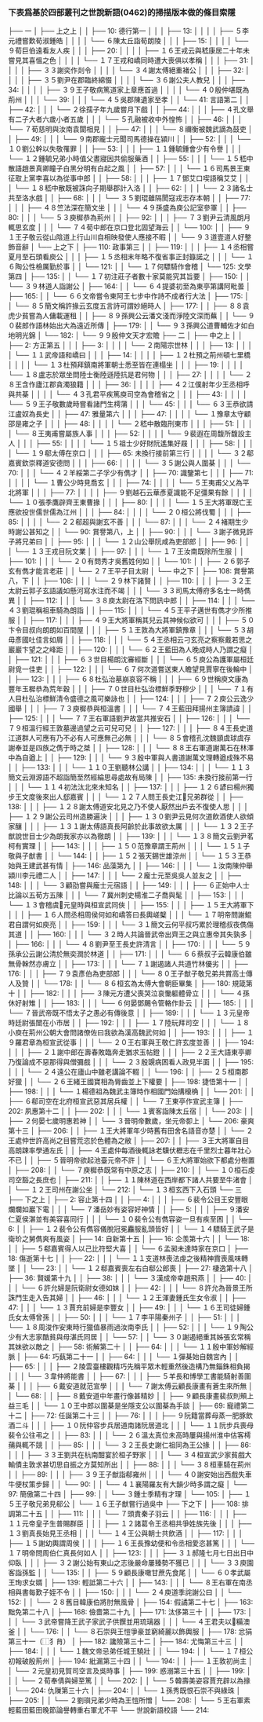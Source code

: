 ### 下表爲基於四部叢刊之世說新語(0462)的掃描版本做的條目索隱

├── 一
│   ├── 上之上
│   │   ├── 10:  德行第一
│   │   │   ├── 13:
│   │   │   │   ├── ５李元禮嘗歎荀淑鍾皓
│   │   │   │   └── ６陳太丘詣荀朗陵
│   │   │   ├── 15:
│   │   │   │   └── ９荀巨伯遠看友人疾
│   │   │   ├── 20:
│   │   │   │   ├── １６王戎云與嵇康居二十年未嘗見其喜慍之色
│   │   │   │   └── １７王戎和嶠同時遭大喪俱以孝稱
│   │   │   ├── 31:
│   │   │   │   ├── ３３謝奕作剡令
│   │   │   │   └── ３４謝太傅絕重褚公
│   │   │   ├── 32:
│   │   │   │   ├── ３５劉尹在郡臨終綿惙
│   │   │   │   └── ３６謝公夫人教兒
│   │   │   ├── 34:
│   │   │   │   ├── ３９王子敬病篤道家上章應首過
│   │   │   │   └── ４０殷仲堪既為荊州
│   │   │   └── 39:
│   │   │       └── ４５吳郡陳遺家至孝
│   │   └── 41:  言語第二
│   │       ├── 42:
│   │       │   └── ２徐孺子年九歲嘗月下戲
│   │       ├── 44:
│   │       │   ├── ４孔文舉有二子大者六歲小者五歲
│   │       │   └── ５孔融被收中外惶怖
│   │       ├── 46:
│   │       │   └── ７荀慈明與汝南袁閬相見
│   │       ├── 47:
│   │       │   └── ８禰衡被魏武謫為鼓吏
│   │       ├── 49:
│   │       │   └── ９南郡龐士元聞司馬德操在潁川
│   │       ├── 52:
│   │       │   └── １０劉公幹以失敬罹罪
│   │       ├── 53:
│   │       │   ├── １１鍾毓鍾會少有令譽
│   │       │   └── １２鍾毓兄弟小時值父晝寢因共偷服藥酒
│   │       ├── 55:
│   │       │   └── １５嵇中散語趙景真卿瞳子白黑分明有白起之風
│   │       ├── 57:
│   │       │   └── １６司馬景王東征取上黨李喜以為從事中郎
│   │       ├── 58:
│   │       │   ├── １７鄧艾口喫語稱艾艾
│   │       │   └── １８嵇中散既被誅向子期舉郡計入洛
│   │       ├── 62:
│   │       │   └── ２３諸名士共至洛水戲
│   │       ├── 68:
│   │       │   └── ３５劉琨雖隔閡寇戎志存本朝
│   │       ├── 77:
│   │       │   ├── ４８竺法深在簡文坐
│   │       │   └── ４９孫盛為庾公記室參軍
│   │       ├── 80:
│   │       │   └── ５３庾穉恭為荊州
│   │       ├── 92:
│   │       │   ├── ７３劉尹云清風朗月輒思玄度
│   │       │   └── ７４荀中郎在京口登北固望海云
│   │       └── 100:
│   │           ├── ９１王子敬云從山陰道上行山川自相映發使人應接不暇
│   │           └── ９３道壹道人好整飾音辭
│   └── 上之下
│       ├── 110: 政事第三
│       │   ├── 119:
│       │   │   ├── １４丞相嘗夏月至石頭看庾公
│       │   │   ├── １５丞相末年略不復省事正封籙諾之
│       │   │   └── １６陶公性檢厲勤於事
│       │   └── 121:
│       │       └── １７何驃騎作會稽
│       └── 125: 文學第四
│           ├── 135:
│           │   └── １７初注莊子者數十家莫能究其旨要
│           ├── 150:
│           │   └── ３９林道人詣謝公
│           ├── 164:
│           │   └── ６４提婆初至為東亭第講阿毗曇
│           ├── 165:
│           │   └── ６６文帝嘗令東阿王七步中作詩不成者行大法
│           ├── 175:
│           │   └── ８５簡文稱許掾云玄度五言詩可謂妙絕時人
│           ├── 177:
│           │   ├── ８８袁虎少貧嘗為人傭載運租
│           │   ├── ８９孫興公云潘文淺而淨陸文深而蕪
│           │   └── ９０裴郎作語林始出大為遠近所傳
│           ├── 179:
│           │   └── ９３孫興公道曹輔佐才如白地明光錦
│           └── 182:
│               └── ９９殷仲文天才宏贍
├── 二
│   ├── 中之上
│   │   ├── 2:   方正第五
│   │   │   ├── 3:
│   │   │   │   └── ２南陽宗世林
│   │   │   ├── 13:
│   │   │   │   └── １１武帝語和嶠曰
│   │   │   ├── 14:
│   │   │   │   ├── １２杜預之荊州頓七里橋
│   │   │   │   └── １３杜預拜鎮南將軍朝士悉至皆在連榻坐
│   │   │   ├── 19:
│   │   │   │   └── １８盧志於眾坐問陸士衡陸遜陸抗是君何物
│   │   │   ├── 27:
│   │   │   │   └── ２８王含作廬江郡貪濁狼籍
│   │   │   ├── 36:
│   │   │   │   ├── ４２江僕射年少王丞相呼與共棊
│   │   │   │   └── ４３孔君平疾篤庾司空為會稽省之
│   │   │   ├── 43:
│   │   │   │   └── ５９王子敬數歲時嘗看諸門生樗蒲
│   │   │   └── 45:
│   │   │       └── ６３王恭欲請江盧奴為長史
│   │   ├── 47:  雅量第六
│   │   │   ├── 47:
│   │   │   │   └── １豫章太守顧邵是雍之子
│   │   │   ├── 48:
│   │   │   │   └── ２嵇中散臨刑東市
│   │   │   ├── 51:
│   │   │   │   └── ８王夷甫嘗屬族人事
│   │   │   ├── 52:
│   │   │   │   └── ９裴遐在周馥所馥設主人
│   │   │   ├── 55:
│   │   │   │   └── １５祖士少好財阮遙集好屐
│   │   │   ├── 58:
│   │   │   │   └── １９郗太傅在京口
│   │   │   ├── 65: 未換行接前第三行
│   │   │   │   └── ３２郗嘉賓欽崇釋道安德問
│   │   │   ├── 66:
│   │   │   │   └── ３５謝公與人圍棊
│   │   │   └── 70:
│   │   │       └── ４２羊綏第二子孚少有儁才
│   │   ├── 70:  識鑒第七
│   │   │   ├── 71:
│   │   │   │   └── １曹公少時見喬玄
│   │   │   ├── 74:
│   │   │   │   └── ５王夷甫父乂為平北將軍
│   │   │   ├── 77:
│   │   │   │   ├── ９劉越石云華彥夏識能不足彊果有餘
│   │   │   │   └── １０張季鷹辟齊王東曹掾
│   │   │   ├── 80:
│   │   │   │   └── １５王大將軍既亡王應欲投世儒世儒為江州
│   │   │   ├── 84:
│   │   │   │   └── ２０桓公將伐蜀
│   │   │   ├── 85:
│   │   │   │   └── ２２郗超與謝玄不善
│   │   │   └── 87:
│   │   │       └── ２４褚期生少時謝公甚知之
│   │   └── 90:  賞譽第八，上
│   │       ├── 90:
│   │       │   └── ３謝子微見許子將兄弟曰
│   │       ├── 95:
│   │       │   └── １２山公舉阮咸為吏部郎
│   │       ├── 96:
│   │       │   └── １３王戎目阮文業
│   │       ├── 97:
│   │       │   └── １７王汝南既除所生服
│   │       ├── 101:
│   │       │   └── ２０有問秀才吳舊姓何如
│   │       └── 101:
│   │           ├── ２６郭子玄有儁才能言老莊
│   │           └── ２７王平子目太尉
│   └── 中之下
│       ├── 108: 賞譽第八，下
│       │   ├── 108:
│       │   │   └── ２９林下諸賢
│       │   ├── 110:
│       │   │   ├── ３２王太尉云郭子玄語議如懸河寫水注而不竭
│       │   │   └── ３３司馬太傅府多名士一時儁異
│       │   ├── 112:
│       │   │   └── ３８庾太尉在洛下問訊中郎
│       │   ├── 114:
│       │   │   └── ４３劉琨稱祖車騎為朗詣
│       │   ├── 115:
│       │   │   └── ４５王平子邁世有儁才少所推服
│       │   ├── 117:
│       │   │   ├── ４９王大將軍稱其兒云其神候似欲可
│       │   │   ├── ５０卞令目叔向朗朗如百間屋
│       │   │   ├── ５１王敦為大將軍鎮豫章
│       │   │   └── ５３胡毋彥國吐佳言如屑
│       │   ├── 118:
│       │   │   └── ５４王丞相云刁玄亮之察察戴若思之巖巖卞望之之峰距
│       │   ├── 120:
│       │   │   └── ６２王藍田為人晚成時人乃謂之癡
│       │   ├── 121:
│       │   │   ├── ６３世目楊朗沈審經斷
│       │   │   └── ６５庾公為護軍屬桓廷尉覓一佳吏
│       │   ├── 122:
│       │   │   └── ６７何次道嘗送東人瞻望見賈寧在後輪中
│       │   ├── 123:
│       │   │   ├── ６８杜弘治墓崩哀容不稱
│       │   │   ├── ６９世稱庾文康為豐年玉穉恭為荒年穀
│       │   │   ├── ７０世目杜弘治標鮮季野穆少
│       │   │   └── ７１有人目杜弘治標鮮清令盛德之風可樂詠也
│       │   ├── 124:
│       │   │   ├── ７２庾公云逸少國舉
│       │   │   ├── ７３庾穉恭與桓溫書
│       │   │   └── ７４王藍田拜揚州主簿請諱
│       │   ├── 125:
│       │   │   └── ７７王右軍語劉尹故當共推安石
│       │   ├── 126:
│       │   │   └── ７９桓溫行經王敦墓邊過望之云可兒可兒
│       │   ├── 127:
│       │   │   ├── ８４王長史道江道群人可應有乃不必有人可應無己必無
│       │   │   └── ８５會稽孔沈魏顗虞球虞存謝奉並是四族之儁于時之桀
│       │   ├── 128:
│       │   │   └── ８８王右軍道謝萬石在林澤中為自遒上
│       │   ├── 129:
│       │   │   └── ９３殷中軍與人書道謝萬文理轉遒成殊不易
│       │   ├── 133:
│       │   │   └── １１０王劉聽林公講
│       │   ├── 134:
│       │   │   └── １１３簡文云淵源語不超詣簡至然經綸思尋處故有局陳
│       │   ├── 135: 未換行接前第一行
│       │   │   └── １１４初法汰北來未知名
│       │   ├── 137:
│       │   │   ├── １２６諺曰楊州獨步王文度後來出人郄嘉賓
│       │   │   └── １２７人問王長史江𨞹兄弟群從
│       │   ├── 138:
│       │   │   ├── １２８謝太傅道安北見之乃不使人厭然出戶去不復使人思
│       │   │   ├── １２９謝公云司州造勝遍決
│       │   │   ├── １３０劉尹云見何次道飲酒使人欲傾家釀
│       │   │   ├── １３１謝太傅語真長阿齡於此事故欲太厲
│       │   │   └── １３２王子猷說世目士少為朗我家亦以為徹朗
│       │   ├── 139:
│       │   │   └── １３８簡文云劉尹茗柯有實理
│       │   ├── 143:
│       │   │   ├── １５０范豫章謂王荊州
│       │   │   └── １５１子敬與子猷書
│       │   └── 144:
│       │       ├── １５２張天錫世雄涼州
│       │       └── １５３王恭始與王建武甚有情
│       ├── 146: 品藻第九
│       │   ├── 146:
│       │   │   └── １汝南陳仲舉潁川李元禮二人
│       │   ├── 147:
│       │   │   └── ２龐士元至吳吳人並友之
│       │   ├── 148:
│       │   │   └── ３顧劭嘗與龐士元宿語
│       │   ├── 149:
│       │   │   ├── ６正始中人士比論以五荀方五陳
│       │   │   └── ７冀州刺史楊淮二子喬與髦
│       │   ├── 153:
│       │   │   └── １３會稽虞𩦎元皇時與桓宣武同俠
│       │   ├── 155:
│       │   │   ├── １５王大將軍下
│       │   │   ├── １６人問丞相周侯何如和嶠答曰長輿嵯櫱
│       │   │   └── １７明帝問謝鯤君自謂何如庾亮
│       │   ├── 159:
│       │   │   └── ３１簡文云何平叔巧累於理稽叔夜儁傷其道
│       │   ├── 160:
│       │   │   └── ３２時人共論晉武帝出齊王之與立惠帝其失孰多
│       │   ├── 166:
│       │   │   └── ４８劉尹至王長史許清言
│       │   ├── 170:
│       │   │   └── ５９孫承公云謝公清於無奕潤於林道
│       │   ├── 171:
│       │   │   └── ６６蔡叔子云韓康伯雖無骨榦然亦膚立
│       │   ├── 173:
│       │   │   └── ７１謝遏諸人共道竹林優劣
│       │   ├── 176:
│       │   │   ├── ７９袁彥伯為吏部郎
│       │   │   └── ８０王子猷子敬兄弟共賞高士傳人及贊
│       │   └── 178:
│       │       └── ８６桓玄為太傅大會朝臣畢集
│       ├── 180: 規箴第十
│       │   ├── 182:
│       │   │   ├── ３陳元方遭父喪哭泣哀慟軀體骨立
│       │   │   └── ４孫休好射雉
│       │   ├── 183:
│       │   │   └── ６何晏鄧颺令管輅作卦云
│       │   ├── 185:
│       │   │   └── ７晉武帝既不悟太子之愚必有傳後意
│       │   ├── 189:
│       │   │   └── １３元皇帝時廷尉張闓在小市居
│       │   ├── 192:
│       │   │   ├── １７陸玩拜司空
│       │   │   └── １８小庾在荊州公朝大會問諸僚佐曰我欲為漢高魏武何如
│       │   ├── 193:
│       │   │   ├── １９羅君章為桓宣武從事
│       │   │   └── ２０王右軍與王敬仁許玄度並善
│       │   ├── 194:
│       │   │   ├── ２１謝中郎在壽春敗臨奔走猶求玉帖鐙
│       │   │   ├── ２２王大語東亭卿乃復論成不惡那得與僧彌戲
│       │   │   └── ２３殷覬病困看人政見半面
│       │   ├── 195:
│       │   │   └── ２４遠公在廬山中雖老講論不輟
│       │   └── 196:
│       │       ├── ２５桓南郡好獵
│       │       └── ２６王緒王國寶相為脣齒並上下權要
│       ├── 198: 捷悟第十一
│       │   ├── 198:
│       │   │   └── １楊德祖為魏武主簿時作相國門始搆榱桷
│       │   └── 201:
│       │       ├── ６郗司空在北府桓宣武惡其居兵權
│       │       └── ７王東亭作宣武主簿
│       ├── 202: 夙惠第十二
│       │   ├── 202:
│       │   │   └── １賓客詣陳太丘宿
│       │   └── 203:
│       │       ├── ２何晏七歲明惠若神
│       │       └── ３晉明帝數歲，坐元帝厀上
│       └── 206: 豪爽第十三
│           ├── 206:
│           │   ├── １王大將軍年少時舊有田舍名語音亦楚
│           │   └── ２王處仲世許高尚之目嘗荒恣於色體為之敝
│           ├── 207:
│           │   ├── ３王大將軍自目高朗踈率學通左氏
│           │   ├── ４王處仲每酒後輒詠老驥伏櫪志在千里烈士暮年壯心不已
│           │   ├── ５晉明帝欲起池臺元帝不許
│           │   └── ６王大將軍始欲下都處分樹置
│           ├── 208:
│           │   └── ７庾穉恭既常有中原之志
│           ├── 210:
│           │   └── １０桓石虔司空豁之長庶也
│           ├── 211:
│           │   ├── １１陳林道在西岸都下諸人共要至牛渚會
│           │   └── １２王司州在謝公坐
│           └── 212:
│               └── １３桓玄西下入石頭
└── 三
    ├── 下之上
    │   ├── 2:   容止第十四
    │   │   ├── 4:
    │   │   │   ├── ６裴令公目王安豐眼爛爛如巖下電
    │   │   │   └── ７潘岳妙有姿容好神情
    │   │   ├── 5:
    │   │   │   ├── ９潘安仁夏侯湛並有美容喜同行
    │   │   │   └── １０裴令公有儁容姿一旦有疾至困
    │   │   └── 6:
    │   │       ├── １２裴令公有儁容儀脫冠冕麤服亂頭皆好
    │   │       └── １４驃騎王武子是衛玠之舅儁爽有風姿
    │   ├── 14:  自新第十五
    │   ├── 16:  企羡第十六
    │   │   └── 18:
    │   │       ├── ５郗嘉賓得人以己比符堅大喜
    │   │       └── ６孟昶未達時家在京口
    │   ├── 18:  傷逝第十七
    │   │   ├── 22:
    │   │   │   └── １１支道林喪法虔之後精神霣喪風味轉墜
    │   │   └── 23:
    │   │       └── １２郗嘉賓喪左右白郗公郎喪
    │   ├── 27:  棲逸第十八
    │   ├── 36:  賢媛第十九
    │   │   ├── 38:
    │   │   │   └── ３漢成帝幸趙飛燕
    │   │   ├── 40:
    │   │   │   └── ６許允婦是阮衛尉女德如妹
    │   │   ├── 42:
    │   │   │   └── ８許允為晉景王所誅門生走入告其婦
    │   │   ├── 46:
    │   │   │   └── １２王渾妻鍾氏生女令淑
    │   │   ├── 47:
    │   │   │   └── １３賈充前婦是李豐女
    │   │   ├── 49:
    │   │   │   └── １６王司徒婦鍾氏女太傅曾孫
    │   │   ├── 50:
    │   │   │   └── １７李平陽秦州子
    │   │   ├── 51:
    │   │   │   └── １８周浚作安東時行獵值暴雨過汝南李氏
    │   │   ├── 52:
    │   │   │   └── １９陶公少有大志家酷貧與母湛氏同居
    │   │   └── 57:
    │   │       └── ３０謝遏絕重其姊張玄常稱其妹欲以敵之
    │   ├── 58:  術解第二十
    │   │   ├── 64:
    │   │   │   └── １１殷中軍妙解經脈
    │   ├── 64:  巧蓺第二十一
    │   │   ├── 64:
    │   │   │   └── １彈棊始自魏宮內
    │   │   ├── 65:
    │   │   │   ├── ２陵雲臺樓觀精巧先稱平眾木輕重然後造構乃無錙銖相負揭
    │   │   │   └── ３韋仲將能書
    │   │   ├── 67:
    │   │   │   ├── ５羊長和博學工書能騎射善圍棊
    │   │   │   ├── ６戴安道就范宣學
    │   │   │   └── ７謝太傅云顧長康畫有蒼生來所無
    │   │   └── 68:
    │   │       ├── ８戴安道中年畫行像甚精妙
    │   │       ├── ９顧長康畫裴叔則頰上益三毛
    │   │       └── １０王中郎以圍棊是坐隱支公以圍棊為手談
    │   ├── 69:  寵禮第二十二
    │   ├── 72:  任誕第二十三
    │   │   ├── 76:
    │   │   │   ├── ９阮籍當葬母蒸一肥豚飲酒二斗
    │   │   │   ├── １０阮仲容步兵居道南諸阮居道北
    │   │   │   └── １１阮步兵喪母裴令公往弔之
    │   │   ├── 83:
    │   │   │   └── ２６溫太真位未高時屢與揚州淮中估客樗蒱與輒不競
    │   │   ├── 85:
    │   │   │   └── ３２王長史謝仁祖同為王公掾
    │   │   ├── 86:
    │   │   │   ├── ３３王劉共在杭南酣宴於桓子野家
    │   │   │   └── ３４桓宣武少家貧戲大輸債主敦求甚切思自振之方莫知所出
    │   │   ├── 88:
    │   │   │   └── ３８桓車騎在荊州
    │   │   ├── 89:
    │   │   │   ├── ３９王子猷詣郗雍州
    │   │   │   └── ４０謝安始出西戲失車牛便杖策步歸
    │   │   └── 90:
    │   │       └── ４１襄陽羅友有大韻少時多謂之癡
    │   └── 97:  簡傲第二十四
    │       ├── 99:
    │       │   └── ３鍾士季精有才理
    │       └── 105:
    │           ├── １５王子敬兄弟見郗公
    │           └── １６王子猷嘗行過吳中
    ├── 下之下
    │   ├── 108: 排調第二十五
    │   │   ├── 111:
    │   │   │   └── ７頭責秦子羽云
    │   │   ├── 116:
    │   │   │   ├── １１元帝皇子生普賜群臣
    │   │   │   ├── １２諸葛令王丞相共爭姓族先後
    │   │   │   ├── １３劉真長始見王丞相
    │   │   │   └── １４王公與朝士共飲酒
    │   │   ├── 117:
    │   │   │   ├── １５謝幼輿謂周侯
    │   │   │   ├── １６王長豫幼便和令丞相愛恣甚篤
    │   │   │   └── １７明帝問周伯仁真長何如人
    │   │   ├── 123:
    │   │   │   ├── ３１郝隆七月七日出日中仰臥
    │   │   │   ├── ３２謝公始有東山之志後嚴命屢臻勢不獲已
    │   │   │   └── ３３庾園客詣孫監
    │   │   └── 135:
    │   │       ├── ５９顧長康噉甘蔗先食尾
    │   │       └── ６０孝武屬王珣求女婿
    │   ├── 139: 輕詆第二十六
    │   │   ├── 143:
    │   │   │   └── ８王右軍在南丞相與書每歎子姪不令
    │   │   ├── 150:
    │   │   │   └── ２４庾道季詫謝公曰
    │   │   └── 152:
    │   │       └── ２８舊目韓康伯將肘無風骨
    │   ├── 154: 假譎第二十七
    │   ├── 163: 黜免第二十八
    │   ├── 168: 儉嗇第二十九
    │   ├── 171: 汰侈第三十
    │   │   ├── 173:
    │   │   │   └── ３武帝嘗降王武子家武子供饌並用琉璃器
    │   │   │   └── ４王君夫以𥹋糒澳釜
    │   │   └── 176:
    │   │       └── ８石崇與王愷爭豪並窮綺麗以飾輿服
    │   ├── 178: 忿狷第三十一（⿰犭䏍）
    │   ├── 182: 讒險第三十二
    │   ├── 184: 尤悔第三十三
    │   │   ├── 184:
    │   │   │   └── １魏文帝忌弟任城王驍壯
    │   │   └── 194:
    │   │       └── １７桓公初報破殷荊州
    │   ├── 194: 紕漏第三十四
    │   │   └── 194:
    │   │       ├── １王敦初尚主
    │   │       └── ２元皇初見賀司空言及吳時事
    │   ├── 199: 惑溺第三十五
    │   │   ├── 199:
    │   │   │   └── ２荀奉倩與婦至篤
    │   │   └── 202:
    │   │       └── ５韓壽美姿容賈充辟以為掾
    │   └── 204: 仇隟第三十六
    │       ├── 204:
    │       │   └── １孫秀既恨石崇不與綠珠
    │       ├── 205:
    │       │   └── ２劉璵兄弟少時為王愷所憎
    │       └── 208:
    │           └── ５王右軍素輕藍田藍田晚節論譽轉重右軍尤不平
    └── 世說新語校語
        └── 214:

